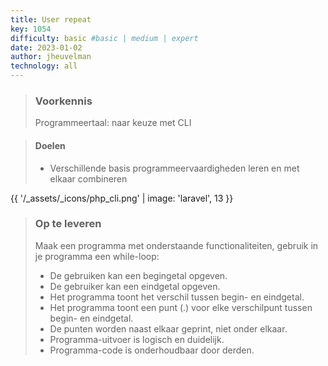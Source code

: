 ```yaml
---
title: User repeat
key: 1054
difficulty: basic #basic | medium | expert
date: 2023-01-02
author: jheuvelman
technology: all
---
```


> ### Voorkennis
> Programmeertaal: naar keuze met CLI

> #### Doelen
> * Verschillende basis programmeervaardigheden leren en met elkaar combineren

{{ '/_assets/_icons/php_cli.png'  | image: 'laravel', 13 }}

> ### Op te leveren
> Maak een programma met onderstaande functionaliteiten, gebruik in je programma een while-loop:
>
> - De gebruiken kan een begingetal opgeven.
> - De gebruiker kan een eindgetal opgeven.
> - Het programma toont het verschil tussen begin- en eindgetal.
> - Het programma toont een punt (.) voor elke verschilpunt tussen begin- en eindgetal.
> - De punten worden naast elkaar geprint, niet onder elkaar.
> - Programma-uitvoer is logisch en duidelijk.
> - Programma-code is onderhoudbaar door derden.
